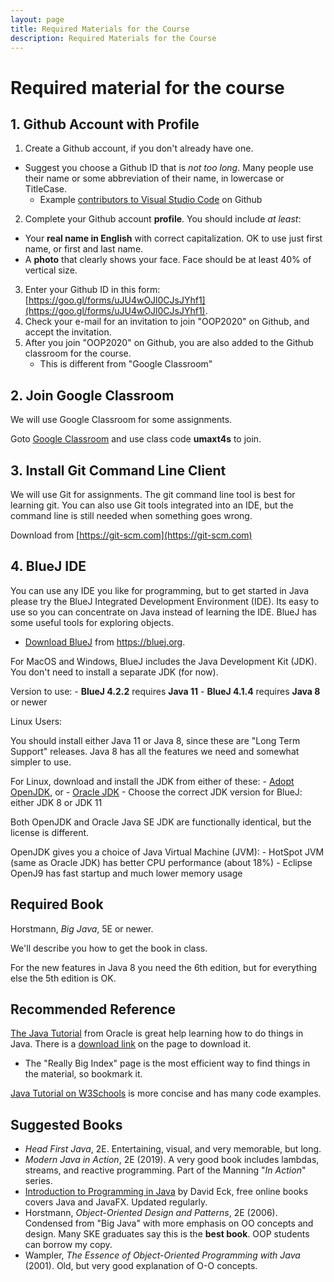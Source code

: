 ```yaml
---
layout: page
title: Required Materials for the Course
description: Required Materials for the Course
---
```


# Required material for the course

## 1. Github Account with Profile

1. Create a Github account, if you don't already have one.  
  * Suggest you choose a Github ID that is *not too long*. Many people use their name or some abbreviation of their name, in lowercase or TitleCase.
      - Example [contributors to Visual Studio Code](https://github.com/microsoft/vscode/graphs/contributors) on Github 
2. Complete your Github account **profile**.  You should include *at least*:
  * Your **real name in English** with correct capitalization. OK to use just first name, or first and last name.
  * A **photo** that clearly shows your face. Face should be at least 40% of vertical size.
3. Enter your Github ID in this form: 
[https://goo.gl/forms/uJU4wOJl0CJsJYhf1](https://goo.gl/forms/uJU4wOJl0CJsJYhf1).    
4. Check your e-mail for an invitation to join "OOP2020" on Github, and accept the invitation.
5. After you join "OOP2020" on Github, you are also added to the Github classroom for the course.
    * This is different from "Google Classroom"

## 2. Join Google Classroom

We will use Google Classroom for some assignments. 

Goto [Google Classroom](https://classroom.google.com) and use class code **umaxt4s** to join.

## 3. Install Git Command Line Client

We will use Git for assignments.  The git command line tool is best for
learning git.
You can also use Git tools integrated into an IDE, but the command line is still needed when something goes wrong. 

Download from [https://git-scm.com](https://git-scm.com)

## 4. BlueJ IDE

You can use any IDE you like for programming, but to get started in Java please try the BlueJ Integrated Development Environment (IDE).  Its easy to use so you can concentrate on Java instead of learning the IDE. BlueJ has some useful tools for exploring objects.

* [Download BlueJ](https://bluej.org) from https://bluej.org.

For MacOS and Windows, BlueJ includes the Java Development Kit (JDK).  You don't need to install a separate JDK (for now).

Version to use:
    - **BlueJ 4.2.2** requires **Java 11**
    - **BlueJ 4.1.4** requires **Java 8** or newer

Linux Users:

You should install either Java 11 or Java 8, since these are "Long Term Support"
releases.  Java 8 has all the features we need and somewhat simpler to use.

For Linux, download and install the JDK from either of these:
    - [Adopt OpenJDK](https://adoptopenjdk.net), or
    - [Oracle JDK](https://www.oracle.com/technetwork/java/javase/downloads/index.html)
    - Choose the correct JDK version for BlueJ: either JDK 8 or JDK 11 

Both OpenJDK and Oracle Java SE JDK are functionally identical, but the license is different.    

OpenJDK gives you a choice of Java Virtual Machine (JVM):
    - HotSpot JVM (same as Oracle JDK) has better CPU performance (about 18%)
    - Eclipse OpenJ9 has fast startup and much lower memory usage

## Required Book

Horstmann, *Big Java*, 5E or newer.  

We'll describe you how to get the book in class.

For the new features in Java 8 you need the 6th edition, but for everything else the 5th edition is OK.

## Recommended Reference

[The Java Tutorial](https://docs.oracle.com/javase/tutorial/) from Oracle is great help learning how to do things in Java. There is a [download link](http://www.oracle.com/technetwork/java/javase/java-tutorial-downloads-2005894.html) on the page to download it.  
  * The "Really Big Index" page is the most efficient way to find things in the material, so bookmark it.

[Java Tutorial on W3Schools](https://www.w3schools.com/JAVA/default.asp) is more concise and has many code examples.

## Suggested Books

* *Head First Java*, 2E. Entertaining, visual, and very memorable, but long.
* *Modern Java in Action*, 2E (2019). A very good book includes lambdas, streams, and reactive programming.  Part of the Manning "*In Action*" series.
* [Introduction to Programming in Java][eck-java] by David Eck, free online books covers Java and JavaFX. Updated regularly.
* Horstmann, *Object-Oriented Design and Patterns*, 2E (2006). Condensed from "Big Java" with more emphasis on OO concepts and design.  Many SKE graduates say this is the **best book**.  OOP students can borrow my copy.
* Wampler, *The Essence of Object-Oriented Programming with Java* (2001). Old, but very good explanation of O-O concepts.

[eck-java]: http://math.hws.edu/javanotes/
